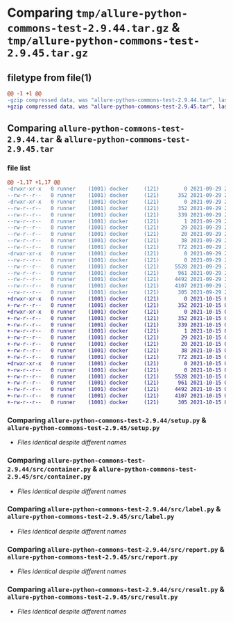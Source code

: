 # Comparing `tmp/allure-python-commons-test-2.9.44.tar.gz` & `tmp/allure-python-commons-test-2.9.45.tar.gz`

## filetype from file(1)

```diff
@@ -1 +1 @@
-gzip compressed data, was "allure-python-commons-test-2.9.44.tar", last modified: Wed Sep 29 20:24:14 2021, max compression
+gzip compressed data, was "allure-python-commons-test-2.9.45.tar", last modified: Fri Oct 15 08:22:07 2021, max compression
```

## Comparing `allure-python-commons-test-2.9.44.tar` & `allure-python-commons-test-2.9.45.tar`

### file list

```diff
@@ -1,17 +1,17 @@
-drwxr-xr-x   0 runner    (1001) docker     (121)        0 2021-09-29 20:24:14.869453 allure-python-commons-test-2.9.44/
--rw-r--r--   0 runner    (1001) docker     (121)      352 2021-09-29 20:24:14.869453 allure-python-commons-test-2.9.44/PKG-INFO
-drwxr-xr-x   0 runner    (1001) docker     (121)        0 2021-09-29 20:24:14.869453 allure-python-commons-test-2.9.44/allure_python_commons_test.egg-info/
--rw-r--r--   0 runner    (1001) docker     (121)      352 2021-09-29 20:24:14.000000 allure-python-commons-test-2.9.44/allure_python_commons_test.egg-info/PKG-INFO
--rw-r--r--   0 runner    (1001) docker     (121)      339 2021-09-29 20:24:14.000000 allure-python-commons-test-2.9.44/allure_python_commons_test.egg-info/SOURCES.txt
--rw-r--r--   0 runner    (1001) docker     (121)        1 2021-09-29 20:24:14.000000 allure-python-commons-test-2.9.44/allure_python_commons_test.egg-info/dependency_links.txt
--rw-r--r--   0 runner    (1001) docker     (121)       29 2021-09-29 20:24:14.000000 allure-python-commons-test-2.9.44/allure_python_commons_test.egg-info/requires.txt
--rw-r--r--   0 runner    (1001) docker     (121)       20 2021-09-29 20:24:14.000000 allure-python-commons-test-2.9.44/allure_python_commons_test.egg-info/top_level.txt
--rw-r--r--   0 runner    (1001) docker     (121)       38 2021-09-29 20:24:14.869453 allure-python-commons-test-2.9.44/setup.cfg
--rw-r--r--   0 runner    (1001) docker     (121)      772 2021-09-29 20:24:05.000000 allure-python-commons-test-2.9.44/setup.py
-drwxr-xr-x   0 runner    (1001) docker     (121)        0 2021-09-29 20:24:14.869453 allure-python-commons-test-2.9.44/src/
--rw-r--r--   0 runner    (1001) docker     (121)        0 2021-09-29 20:24:05.000000 allure-python-commons-test-2.9.44/src/__init__.py
--rw-r--r--   0 runner    (1001) docker     (121)     5528 2021-09-29 20:24:05.000000 allure-python-commons-test-2.9.44/src/container.py
--rw-r--r--   0 runner    (1001) docker     (121)      961 2021-09-29 20:24:05.000000 allure-python-commons-test-2.9.44/src/label.py
--rw-r--r--   0 runner    (1001) docker     (121)     4492 2021-09-29 20:24:05.000000 allure-python-commons-test-2.9.44/src/report.py
--rw-r--r--   0 runner    (1001) docker     (121)     4107 2021-09-29 20:24:05.000000 allure-python-commons-test-2.9.44/src/result.py
--rw-r--r--   0 runner    (1001) docker     (121)      305 2021-09-29 20:24:05.000000 allure-python-commons-test-2.9.44/tox.ini
+drwxr-xr-x   0 runner    (1001) docker     (121)        0 2021-10-15 08:22:07.208789 allure-python-commons-test-2.9.45/
+-rw-r--r--   0 runner    (1001) docker     (121)      352 2021-10-15 08:22:07.208789 allure-python-commons-test-2.9.45/PKG-INFO
+drwxr-xr-x   0 runner    (1001) docker     (121)        0 2021-10-15 08:22:07.208789 allure-python-commons-test-2.9.45/allure_python_commons_test.egg-info/
+-rw-r--r--   0 runner    (1001) docker     (121)      352 2021-10-15 08:22:06.000000 allure-python-commons-test-2.9.45/allure_python_commons_test.egg-info/PKG-INFO
+-rw-r--r--   0 runner    (1001) docker     (121)      339 2021-10-15 08:22:07.000000 allure-python-commons-test-2.9.45/allure_python_commons_test.egg-info/SOURCES.txt
+-rw-r--r--   0 runner    (1001) docker     (121)        1 2021-10-15 08:22:06.000000 allure-python-commons-test-2.9.45/allure_python_commons_test.egg-info/dependency_links.txt
+-rw-r--r--   0 runner    (1001) docker     (121)       29 2021-10-15 08:22:06.000000 allure-python-commons-test-2.9.45/allure_python_commons_test.egg-info/requires.txt
+-rw-r--r--   0 runner    (1001) docker     (121)       20 2021-10-15 08:22:06.000000 allure-python-commons-test-2.9.45/allure_python_commons_test.egg-info/top_level.txt
+-rw-r--r--   0 runner    (1001) docker     (121)       38 2021-10-15 08:22:07.208789 allure-python-commons-test-2.9.45/setup.cfg
+-rw-r--r--   0 runner    (1001) docker     (121)      772 2021-10-15 08:21:54.000000 allure-python-commons-test-2.9.45/setup.py
+drwxr-xr-x   0 runner    (1001) docker     (121)        0 2021-10-15 08:22:07.208789 allure-python-commons-test-2.9.45/src/
+-rw-r--r--   0 runner    (1001) docker     (121)        0 2021-10-15 08:21:54.000000 allure-python-commons-test-2.9.45/src/__init__.py
+-rw-r--r--   0 runner    (1001) docker     (121)     5528 2021-10-15 08:21:54.000000 allure-python-commons-test-2.9.45/src/container.py
+-rw-r--r--   0 runner    (1001) docker     (121)      961 2021-10-15 08:21:54.000000 allure-python-commons-test-2.9.45/src/label.py
+-rw-r--r--   0 runner    (1001) docker     (121)     4492 2021-10-15 08:21:54.000000 allure-python-commons-test-2.9.45/src/report.py
+-rw-r--r--   0 runner    (1001) docker     (121)     4107 2021-10-15 08:21:54.000000 allure-python-commons-test-2.9.45/src/result.py
+-rw-r--r--   0 runner    (1001) docker     (121)      305 2021-10-15 08:21:54.000000 allure-python-commons-test-2.9.45/tox.ini
```

### Comparing `allure-python-commons-test-2.9.44/setup.py` & `allure-python-commons-test-2.9.45/setup.py`

 * *Files identical despite different names*

### Comparing `allure-python-commons-test-2.9.44/src/container.py` & `allure-python-commons-test-2.9.45/src/container.py`

 * *Files identical despite different names*

### Comparing `allure-python-commons-test-2.9.44/src/label.py` & `allure-python-commons-test-2.9.45/src/label.py`

 * *Files identical despite different names*

### Comparing `allure-python-commons-test-2.9.44/src/report.py` & `allure-python-commons-test-2.9.45/src/report.py`

 * *Files identical despite different names*

### Comparing `allure-python-commons-test-2.9.44/src/result.py` & `allure-python-commons-test-2.9.45/src/result.py`

 * *Files identical despite different names*

